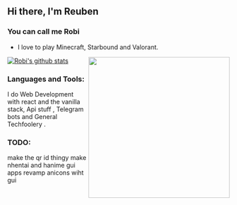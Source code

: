 ## Hi there, I'm Reuben 
### You can call me Robi

-  I love to play Minecraft, Starbound and Valorant.


<img align='right' src='https://thumbs.gfycat.com/BleakGorgeousAmoeba-size_restricted.gif' width='320'>

[![Robi's github stats](https://github-readme-stats-lime-theta.vercel.app/api?username=robimez&count_private=true&show_icons=true&theme=dark)](https://github.com/RobiMez/github-readme-stats)



### Languages and Tools:

I do Web Development with react and the vanilla stack, Api stuff , Telegram bots and General Techfoolery .

### TODO:
  make the qr id thingy 
  make nhentai and hanime gui apps 
  revamp anicons wiht gui 
